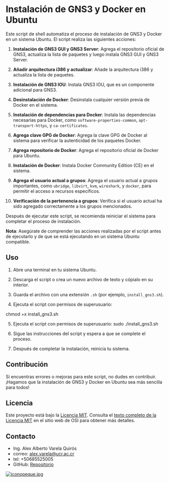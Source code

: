 # Instalación de GNS3 y Docker en Ubuntu

Este script de shell automatiza el proceso de instalación de GNS3 y Docker en un sistema Ubuntu. El script realiza las siguientes acciones:

1. **Instalación de GNS3 GUI y GNS3 Server**: Agrega el repositorio oficial de GNS3, actualiza la lista de paquetes y luego instala GNS3 GUI y GNS3 Server.

2. **Añadir arquitectura i386 y actualizar**: Añade la arquitectura i386 y actualiza la lista de paquetes.

3. **Instalación de GNS3 IOU**: Instala GNS3 IOU, que es un componente adicional para GNS3.

4. **Desinstalación de Docker**: Desinstala cualquier versión previa de Docker en el sistema.

5. **Instalación de dependencias para Docker**: Instala las dependencias necesarias para Docker, como `software-properties-common`, `apt-transport-https`, y `ca-certificates`.

6. **Agrega clave GPG de Docker**: Agrega la clave GPG de Docker al sistema para verificar la autenticidad de los paquetes Docker.

7. **Agrega repositorio de Docker**: Agrega el repositorio oficial de Docker para Ubuntu.

8. **Instalación de Docker**: Instala Docker Community Edition (CE) en el sistema.

9. **Agrega el usuario actual a grupos**: Agrega el usuario actual a grupos importantes, como `ubridge`, `libvirt`, `kvm`, `wireshark`, y `docker`, para permitir el acceso a recursos específicos.

10. **Verificación de la pertenencia a grupos**: Verifica si el usuario actual ha sido agregado correctamente a los grupos mencionados.

Después de ejecutar este script, se recomienda reiniciar el sistema para completar el proceso de instalación.

**Nota**: Asegúrate de comprender las acciones realizadas por el script antes de ejecutarlo y de que se está ejecutando en un sistema Ubuntu compatible.

## Uso

1. Abre una terminal en tu sistema Ubuntu.

2. Descarga el script o crea un nuevo archivo de texto y cópialo en su interior.

3. Guarda el archivo con una extensión `.sh` (por ejemplo, `install_gns3.sh`).

4. Ejecuta el script con permisos de superusuario:
   
chmod +x install_gns3.sh

5. Ejecuta el script con permisos de superusuario:
sudo ./install_gns3.sh

6. Sigue las instrucciones del script y espera a que se complete el proceso.

7. Después de completar la instalación, reinicia tu sistema.

## Contribución
Si encuentras errores o mejoras para este script, no dudes en contribuir. ¡Hagamos que la instalación de GNS3 y Docker en Ubuntu sea más sencilla para todos!

## Licencia
Este proyecto está bajo la [Licencia MIT](https://opensource.org/licenses/MIT). Consulta el [texto completo de la Licencia MIT](https://opensource.org/licenses/MIT) en el sitio web de OSI para obtener más detalles.

## Contacto

- Ing. Alex Alberto Varela Quirós
- correo: alex.varela@ucr.ac.cr
- tel: +50685525005
- GitHub: [Repositorio](https://github.com/ingalexvarela/HackRF-One-Projects)

[![iconopeque.jpg](https://i.postimg.cc/hvtdRL0p/iconopeque.jpg)](https://postimg.cc/k6L4xtzb)


